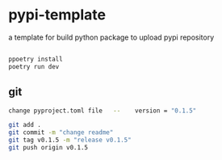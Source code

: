 # pypi-template
a template for build python package to upload pypi repository


```bash

ppoetry install
poetry run dev

```

## git
```bash
change pyproject.toml file   --    version = "0.1.5"

git add .
git commit -m "change readme"
git tag v0.1.5 -m "release v0.1.5"
git push origin v0.1.5

``` 
